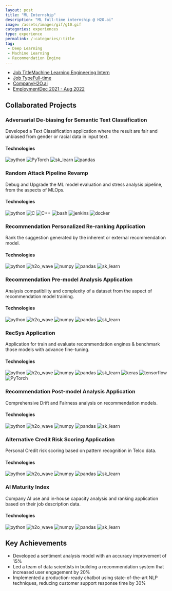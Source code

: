 ```yaml
---
layout: post
title: "ML Internship"
description: "ML full-time internship @ H2O.ai"
image: /assets/images/gif/g10.gif
categories: experiences
type: experience
permalink: /:categories/:title
tag:
 - Deep Learning
 - Machine Learning
 - Recommendation Engine
---
```


<div id="main">
	<section id='second'>
		<div class="inner no-padding">
            <div class="tag-container">
                    <ul class="actions">
                        <li><a href="#" class="button special small disable">Job Title</a><a href="#" class="button small disable">Machine Learning Engineering Intern</a></li>
                        <li><a href="#" class="button special small disable">Job Type</a><a href="#" class="button small disable">Full-time</a></li>
						<li><a href="#" class="button special small disable">Company</a><a href="#" class="button small disable">H2O.ai</a></li>
                        <li><a href="#" class="button special small disable">Employment</a><a href="#" class="button small disable">Dec 2021 - Aug 2022</a></li>
                    </ul>
            </div>
			<!-- <div>
				<h2>Description</h2>
				<p> As a Machine Learning Engineer at XYZ Tech Solutions, I lead the development of machine learning models for natural language processing tasks. My responsibilities include data preprocessing, model development, and performance optimization. I collaborate with cross-functional teams to implement ML solutions for various projects.</p>
			</div> -->
		</div>
	</section>
	<section id='third'>
		<div class="inner no-padding">
			<div>
				<h2>Collaborated Projects</h2>
				<div>
					<h3>Adversarial De-biasing for Semantic Text Classification</h3>
					<p>Developed a Text Classification application where the result are fair and unbiased from gender or racial data in input text.</p>
					<div class="row">
						<div class="6u 12u$(small)">
							<h4>Technologies</h4>
							<div class='logos-container'>
								<img src="{% link /assets/images/logos/python.png %}" alt="python" class="logos">
								<img src="{% link /assets/images/logos/PyTorch.png %}" alt="PyTorch" class="logos">
								<img src="{% link /assets/images/logos/sk_learn.png %}" alt="sk_learn" class="logos">
								<img src="{% link /assets/images/logos/pandas.png %}" alt="pandas" class="logos">
							</div>
						</div>
						<!-- <div class="6u$ 12u$(small) ">
							<h4>Methodologies</h4>
							<p>
								<a href="#" class="button small disable">REST API development</a>
								<a href="#" class="button small disable">DBMS</a>
								<a href="#" class="button small disable">Micor-services architecture</a>
							</p>
						</div> -->
					</div>
				</div>
				<div>
					<h3>Random Attack Pipeline Revamp</h3>
					<p>Debug and Upgrade the ML model evaluation and stress analysis pipeline, from the aspects of MLOps.</p>
					<div class="row">
						<div class="6u 12u$(small)">
							<h4>Technologies</h4>
							<div class='logos-container'>
								<img src="{% link /assets/images/logos/python.png %}" alt="python" class="logos">
								<img src="{% link /assets/images/logos/C.png %}" alt="C" class="logos">
								<img src="{% link /assets/images/logos/C++.png %}" alt="C++" class="logos">
								<img src="{% link /assets/images/logos/bash.png %}" alt="bash" class="logos">
								<img src="{% link /assets/images/logos/jenkins.png %}" alt="jenkins" class="logos">
								<img src="{% link /assets/images/logos/docker.png %}" alt="docker" class="logos">
							</div>
						</div>
						<!-- <div class="6u$ 12u$(small) ">
							<h4>Methodologies</h4>
							<p><a href="#" class="button small disable">REST API development</a> <a href="#" class="button small disable">DBMS</a><a href="#" class="button small disable">Micor-services architecture</a></p>
						</div> -->
					</div>
				</div>
				<div>
					<h3>Recommendation Personalized Re-ranking Application</h3>
					<p>Rank the suggestion generated by the inherent or external recommendation model.</p>
					<div class="row">
						<div class="6u 12u$(small)">
							<h4>Technologies</h4>
							<div class='logos-container'>
								<img src="{% link /assets/images/logos/python.png %}" alt="python" class="logos">
								<img src="{% link /assets/images/logos/h2o_wave.png %}" alt="h2o_wave" class="logos">
								<img src="{% link /assets/images/logos/numpy.png %}" alt="numpy" class="logos">
								<img src="{% link /assets/images/logos/pandas.png %}" alt="pandas" class="logos">
								<img src="{% link /assets/images/logos/sk_learn.png %}" alt="sk_learn" class="logos">
							</div>
						</div>
						<!-- <div class="6u$ 12u$(small) ">
							<h4>Methodologies</h4>
							<p><a href="#" class="button small disable">REST API development</a> <a href="#" class="button small disable">DBMS</a><a href="#" class="button small disable">Micor-services architecture</a></p>
						</div> -->
					</div>
				</div>
				<div>
					<h3>Recommendation Pre-model Analysis Application</h3>
					<p>Analysis compatibility and complexity of a dataset from the aspect of recommendation model training.</p>
					<div class="row">
						<div class="6u 12u$(small)">
							<h4>Technologies</h4>
							<div class='logos-container'>
								<img src="{% link /assets/images/logos/python.png %}" alt="python" class="logos">
								<img src="{% link /assets/images/logos/h2o_wave.png %}" alt="h2o_wave" class="logos">
								<img src="{% link /assets/images/logos/numpy.png %}" alt="numpy" class="logos">
								<img src="{% link /assets/images/logos/pandas.png %}" alt="pandas" class="logos">
								<img src="{% link /assets/images/logos/sk_learn.png %}" alt="sk_learn" class="logos">
							</div>
						</div>
						<!-- <div class="6u$ 12u$(small) ">
							<h4>Methodologies</h4>
							<p><a href="#" class="button small disable">REST API development</a> <a href="#" class="button small disable">DBMS</a><a href="#" class="button small disable">Micor-services architecture</a></p>
						</div> -->
					</div>
				</div>
				<div>
					<h3>RecSys Application</h3>
					<p>Application for train and evaluate recommendation engines & benchmark those models with advance fine-tuning.</p>
					<div class="row">
						<div class="6u 12u$(small)">
							<h4>Technologies</h4>
							<div class='logos-container'>
								<img src="{% link /assets/images/logos/python.png %}" alt="python" class="logos">
								<img src="{% link /assets/images/logos/h2o_wave.png %}" alt="h2o_wave" class="logos">
								<img src="{% link /assets/images/logos/numpy.png %}" alt="numpy" class="logos">
								<img src="{% link /assets/images/logos/pandas.png %}" alt="pandas" class="logos">
								<img src="{% link /assets/images/logos/sk_learn.png %}" alt="sk_learn" class="logos">
								<img src="{% link /assets/images/logos/keras.png %}" alt="keras" class="logos">
								<img src="{% link /assets/images/logos/tensorflow.png %}" alt="tensorflow" class="logos">
								<img src="{% link /assets/images/logos/PyTorch.png %}" alt="PyTorch" class="logos">
							</div>
						</div>
						<!-- <div class="6u$ 12u$(small) ">
							<h4>Methodologies</h4>
							<p><a href="#" class="button small disable">REST API development</a> <a href="#" class="button small disable">DBMS</a><a href="#" class="button small disable">Micor-services architecture</a></p>
						</div> -->
					</div>
				</div>
				<div>
					<h3>Recommendation Post-model Analysis Application</h3>
					<p>Comprehensive Drift and Fairness analysis on recommendation models.</p>
					<div class="row">
						<div class="6u 12u$(small)">
							<h4>Technologies</h4>
							<div class='logos-container'>
								<img src="{% link /assets/images/logos/python.png %}" alt="python" class="logos">
								<img src="{% link /assets/images/logos/h2o_wave.png %}" alt="h2o_wave" class="logos">
								<img src="{% link /assets/images/logos/numpy.png %}" alt="numpy" class="logos">
								<img src="{% link /assets/images/logos/pandas.png %}" alt="pandas" class="logos">
								<img src="{% link /assets/images/logos/sk_learn.png %}" alt="sk_learn" class="logos">
							</div>
						</div>
						<!-- <div class="6u$ 12u$(small) ">
							<h4>Methodologies</h4>
							<p><a href="#" class="button small disable">REST API development</a> <a href="#" class="button small disable">DBMS</a><a href="#" class="button small disable">Micor-services architecture</a></p>
						</div> -->
					</div>
				</div>
				<div>
					<h3>Alternative Credit Risk Scoring Application</h3>
					<p>Personal Credit risk scoring based on pattern recognition in Telco data.</p>
					<div class="row">
						<div class="6u 12u$(small)">
							<h4>Technologies</h4>
							<div class='logos-container'>
								<img src="{% link /assets/images/logos/python.png %}" alt="python" class="logos">
								<img src="{% link /assets/images/logos/h2o_wave.png %}" alt="h2o_wave" class="logos">
								<img src="{% link /assets/images/logos/numpy.png %}" alt="numpy" class="logos">
								<img src="{% link /assets/images/logos/pandas.png %}" alt="pandas" class="logos">
								<img src="{% link /assets/images/logos/sk_learn.png %}" alt="sk_learn" class="logos">
							</div>
						</div>
						<!-- <div class="6u$ 12u$(small) ">
							<h4>Methodologies</h4>
							<p><a href="#" class="button small disable">REST API development</a> <a href="#" class="button small disable">DBMS</a><a href="#" class="button small disable">Micor-services architecture</a></p>
						</div> -->
					</div>
				</div>
				<div>
					<h3>AI Maturity Index</h3>
					<p>Company AI use and in-house capacity analysis and ranking application based on their job description data.</p>
					<div class="row">
						<div class="6u 12u$(small)">
							<h4>Technologies</h4>
							<div class='logos-container'>
								<img src="{% link /assets/images/logos/python.png %}" alt="python" class="logos">
								<img src="{% link /assets/images/logos/h2o_wave.png %}" alt="h2o_wave" class="logos">
								<img src="{% link /assets/images/logos/numpy.png %}" alt="numpy" class="logos">
								<img src="{% link /assets/images/logos/pandas.png %}" alt="pandas" class="logos">
								<img src="{% link /assets/images/logos/sk_learn.png %}" alt="sk_learn" class="logos">
							</div>
						</div>
						<!-- <div class="6u$ 12u$(small) ">
							<h4>Methodologies</h4>
							<p><a href="#" class="button small disable">REST API development</a> <a href="#" class="button small disable">DBMS</a><a href="#" class="button small disable">Micor-services architecture</a></p>
						</div> -->
					</div>
				</div>
			</div>
			<div>
				<h2>Key Achievements</h2>
                <ul class='fa-ul'>
                    <li><i class="fa-li fa fa-check-square"></i>Developed a sentiment analysis model with an accuracy improvement of 15%</li>
                    <li><i class="fa-li fa fa-check-square"></i>Led a team of data scientists in building a recommendation system that increased user engagement by 20%</li>
                    <li><i class="fa-li fa fa-check-square"></i>Implemented a production-ready chatbot using state-of-the-art NLP techniques, reducing customer support response time by 30%</li>
                </ul>
			</div>
		</div>
	</section>
</div>
